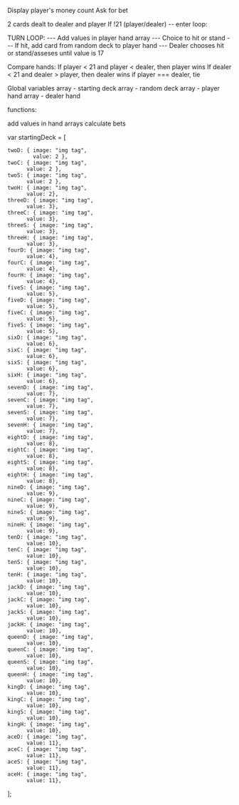 Display player's money count
Ask for bet

2 cards dealt to dealer and player
If !21 (player/dealer) -- enter loop:

TURN LOOP:
--- Add values in player hand array
--- Choice to hit or stand
--- If hit, add card from random deck to player hand
--- Dealer chooses hit or stand/asseses until value is 17

Compare hands:
	If player < 21 and player < dealer, then player wins
	If dealer < 21 and dealer > player, then dealer wins
	if player === dealer, tie


Global variables
	array - starting deck
	array - random deck
	array - player hand
	array - dealer hand

functions: 

add values in hand arrays
calculate bets

var startingDeck = [
	
	twoD: { image: "img tag",
		    value: 2 },
	twoC: { image: "img tag",
		  value: 2 },
 	twoS: { image: "img tag",
 		  value: 2 },
 	twoH: { image: "img tag",
 		  value: 2},
 	threeD: { image: "img tag",
 		  value: 3},
 	threeC: { image: "img tag",
 		  value: 3},
 	threeS: { image: "img tag", 
 		  value: 3},
 	threeH: { image: "img tag", 
 		  value: 3},
 	fourD: { image: "img tag", 
 		  value: 4},
 	fourC: { image: "img tag", 
 		  value: 4},
 	fourH: { image: "img tag",
 		  value: 4},
 	fiveS: { image: "img tag",
 		  value: 5},
 	fiveD: { image: "img tag",
 		  value: 5},
 	fiveC: { image: "img tag",
 		  value: 5},
 	fiveS: { image: "img tag", 
 		  value: 5},
 	sixD: { image: "img tag",
 		  value: 6},
 	sixC: { image: "img tag",
 		  value: 6},
 	sixS: { image: "img tag", 
 		  value: 6},
 	sixH: { image: "img tag", 
 		  value: 6},
 	sevenD: { image: "img tag",
 		  value: 7},
 	sevenC: { image: "img tag",
 		  value: 7},
 	sevenS: { image: "img tag", 
 		  value: 7},
 	sevenH: { image: "img tag", 
 		  value: 7},
 	eightD: { image: "img tag",
 		  value: 8},
 	eightC: { image: "img tag",
 		  value: 8},
 	eightS: { image: "img tag", 
 		  value: 8},
 	eightH: { image: "img tag", 
 		  value: 8},
 	nineD: { image: "img tag",
 		  value: 9},
 	nineC: { image: "img tag",
 		  value: 9},
 	nineS: { image: "img tag", 
 		  value: 9},
 	nineH: { image: "img tag", 
 		  value: 9},
 	tenD: { image: "img tag",
 		  value: 10},
 	tenC: { image: "img tag",
 		  value: 10},
 	tenS: { image: "img tag", 
 		  value: 10},
 	tenH: { image: "img tag", 
 		  value: 10},
 	jackD: { image: "img tag",
 		  value: 10},
 	jackC: { image: "img tag",
 		  value: 10},
 	jackS: { image: "img tag", 
 		  value: 10},
 	jackH: { image: "img tag", 
 		  value: 10},
 	queenD: { image: "img tag",
 		  value: 10},
 	queenC: { image: "img tag",
 		  value: 10},
 	queenS: { image: "img tag", 
 		  value: 10},
 	queenH: { image: "img tag", 
 		  value: 10},
 	kingD: { image: "img tag",
 		  value: 10},
 	kingC: { image: "img tag",
 		  value: 10},
 	kingS: { image: "img tag", 
 		  value: 10},
 	kingH: { image: "img tag", 
 		  value: 10},
 	aceD: { image: "img tag",
 		  value: 11},
 	aceC: { image: "img tag",
 		  value: 11},
 	aceS: { image: "img tag", 
 		  value: 11},
 	aceH: { image: "img tag", 
 		  value: 11},
];	  

